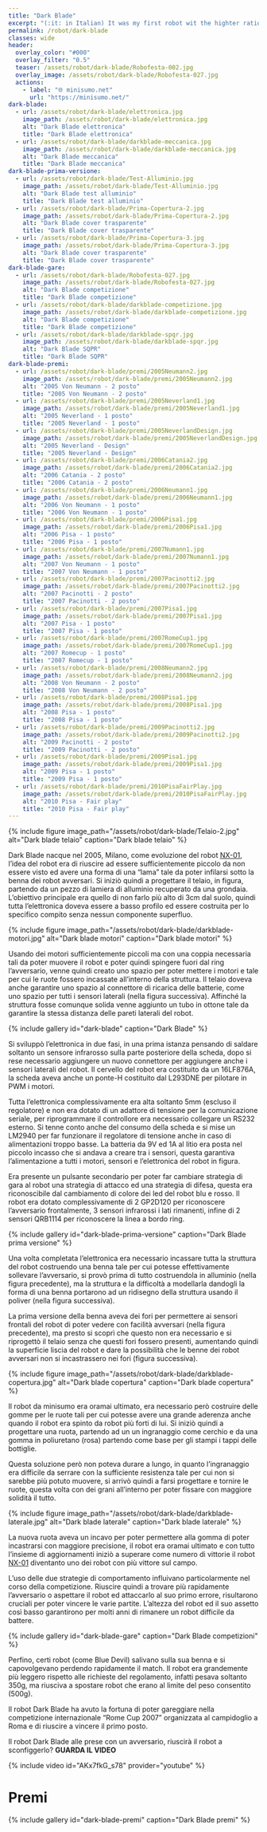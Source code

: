 ```yaml
---
title: "Dark Blade"
excerpt: "(:it: in Italian) It was my first robot wit the highter ratio win. Eight champions in high schools and one first place in the national minisumo competition during the RomeCup 2007. Darkblade is a thin robot high only 3cm, with a long blade. This robot before the match could change the tattics in attack or defence."
permalink: /robot/dark-blade
classes: wide
header:
  overlay_color: "#000"
  overlay_filter: "0.5"
  teaser: /assets/robot/dark-blade/Robofesta-002.jpg
  overlay_image: /assets/robot/dark-blade/Robofesta-027.jpg
  actions:
    - label: "🌐 minisumo.net"
      url: "https://minisumo.net/"
dark-blade:
  - url: /assets/robot/dark-blade/elettronica.jpg
    image_path: /assets/robot/dark-blade/elettronica.jpg
    alt: "Dark Blade elettronica"
    title: "Dark Blade elettronica"
  - url: /assets/robot/dark-blade/darkblade-meccanica.jpg
    image_path: /assets/robot/dark-blade/darkblade-meccanica.jpg
    alt: "Dark Blade meccanica"
    title: "Dark Blade meccanica"
dark-blade-prima-versione:
  - url: /assets/robot/dark-blade/Test-Alluminio.jpg
    image_path: /assets/robot/dark-blade/Test-Alluminio.jpg
    alt: "Dark Blade test alluminio"
    title: "Dark Blade test alluminio"
  - url: /assets/robot/dark-blade/Prima-Copertura-2.jpg
    image_path: /assets/robot/dark-blade/Prima-Copertura-2.jpg
    alt: "Dark Blade cover trasparente"
    title: "Dark Blade cover trasparente"
  - url: /assets/robot/dark-blade/Prima-Copertura-3.jpg
    image_path: /assets/robot/dark-blade/Prima-Copertura-3.jpg
    alt: "Dark Blade cover trasparente"
    title: "Dark Blade cover trasparente"
dark-blade-gare:
  - url: /assets/robot/dark-blade/Robofesta-027.jpg
    image_path: /assets/robot/dark-blade/Robofesta-027.jpg
    alt: "Dark Blade competizione"
    title: "Dark Blade competizione"
  - url: /assets/robot/dark-blade/darkblade-competizione.jpg
    image_path: /assets/robot/dark-blade/darkblade-competizione.jpg
    alt: "Dark Blade competizione"
    title: "Dark Blade competizione"
  - url: /assets/robot/dark-blade/darkblade-spqr.jpg
    image_path: /assets/robot/dark-blade/darkblade-spqr.jpg
    alt: "Dark Blade SQPR"
    title: "Dark Blade SQPR"
dark-blade-premi:
  - url: /assets/robot/dark-blade/premi/2005Neumann2.jpg
    image_path: /assets/robot/dark-blade/premi/2005Neumann2.jpg
    alt: "2005 Von Neumann - 2 posto"
    title: "2005 Von Neumann - 2 posto"
  - url: /assets/robot/dark-blade/premi/2005Neverland1.jpg
    image_path: /assets/robot/dark-blade/premi/2005Neverland1.jpg
    alt: "2005 Neverland - 1 posto"
    title: "2005 Neverland - 1 posto"
  - url: /assets/robot/dark-blade/premi/2005NeverlandDesign.jpg
    image_path: /assets/robot/dark-blade/premi/2005NeverlandDesign.jpg
    alt: "2005 Neverland - Design"
    title: "2005 Neverland - Design"
  - url: /assets/robot/dark-blade/premi/2006Catania2.jpg
    image_path: /assets/robot/dark-blade/premi/2006Catania2.jpg
    alt: "2006 Catania - 2 posto"
    title: "2006 Catania - 2 posto"
  - url: /assets/robot/dark-blade/premi/2006Neumann1.jpg
    image_path: /assets/robot/dark-blade/premi/2006Neumann1.jpg
    alt: "2006 Von Neumann - 1 posto"
    title: "2006 Von Neumann - 1 posto"
  - url: /assets/robot/dark-blade/premi/2006Pisa1.jpg
    image_path: /assets/robot/dark-blade/premi/2006Pisa1.jpg
    alt: "2006 Pisa - 1 posto"
    title: "2006 Pisa - 1 posto"
  - url: /assets/robot/dark-blade/premi/2007Numann1.jpg
    image_path: /assets/robot/dark-blade/premi/2007Numann1.jpg
    alt: "2007 Von Neumann - 1 posto"
    title: "2007 Von Neumann - 1 posto"
  - url: /assets/robot/dark-blade/premi/2007Pacinotti2.jpg
    image_path: /assets/robot/dark-blade/premi/2007Pacinotti2.jpg
    alt: "2007 Pacinotti - 2 posto"
    title: "2007 Pacinotti - 2 posto"
  - url: /assets/robot/dark-blade/premi/2007Pisa1.jpg
    image_path: /assets/robot/dark-blade/premi/2007Pisa1.jpg
    alt: "2007 Pisa - 1 posto"
    title: "2007 Pisa - 1 posto"
  - url: /assets/robot/dark-blade/premi/2007RomeCup1.jpg
    image_path: /assets/robot/dark-blade/premi/2007RomeCup1.jpg
    alt: "2007 Romecup - 1 posto"
    title: "2007 Romecup - 1 posto"
  - url: /assets/robot/dark-blade/premi/2008Neumann2.jpg
    image_path: /assets/robot/dark-blade/premi/2008Neumann2.jpg
    alt: "2008 Von Neumann - 2 posto"
    title: "2008 Von Neumann - 2 posto"
  - url: /assets/robot/dark-blade/premi/2008Pisa1.jpg
    image_path: /assets/robot/dark-blade/premi/2008Pisa1.jpg
    alt: "2008 Pisa - 1 posto"
    title: "2008 Pisa - 1 posto"
  - url: /assets/robot/dark-blade/premi/2009Pacinotti2.jpg
    image_path: /assets/robot/dark-blade/premi/2009Pacinotti2.jpg
    alt: "2009 Pacinotti - 2 posto"
    title: "2009 Pacinotti - 2 posto"
  - url: /assets/robot/dark-blade/premi/2009Pisa1.jpg
    image_path: /assets/robot/dark-blade/premi/2009Pisa1.jpg
    alt: "2009 Pisa - 1 posto"
    title: "2009 Pisa - 1 posto"
  - url: /assets/robot/dark-blade/premi/2010PisaFairPlay.jpg
    image_path: /assets/robot/dark-blade/premi/2010PisaFairPlay.jpg
    alt: "2010 Pisa - Fair play"
    title: "2010 Pisa - Fair play"
---
```


{% include figure image_path="/assets/robot/dark-blade/Telaio-2.jpg" alt="Dark blade telaio" caption="Dark blade telaio" %}

Dark Blade nacque nel 2005, Milano, come evoluzione del robot [NX-01](/robot/NX-01), l’idea del robot era di riuscire ad essere sufficientemente piccolo da non essere visto ed avere una forma di una “lama” tale da poter infilarsi sotto la benna dei robot avversari.
Si iniziò quindi a progettare il telaio, in figura, partendo da un pezzo di lamiera di alluminio recuperato da una grondaia. L’obiettivo principale era quello di non farlo più alto di 3cm dal suolo, quindi tutta l’elettronica doveva essere a basso profilo ed essere costruita per lo specifico compito senza nessun componente superfluo.

{% include figure image_path="/assets/robot/dark-blade/darkblade-motori.jpg" alt="Dark blade motori" caption="Dark blade motori" %}

Usando dei motori sufficientemente piccoli ma con una coppia necessaria tali da poter muovere il robot e poter quindi spingere fuori dal ring l’avversario, venne quindi creato uno spazio per poter mettere i motori e tale per cui le ruote fossero incassate all’interno della struttura. Il telaio doveva anche garantire uno spazio al connettore di ricarica delle batterie, come uno spazio per tutti i sensori laterali (nella figura successiva).  Affinché la struttura fosse comunque solida venne aggiunto un tubo in ottone tale da garantire la stessa distanza delle pareti laterali del robot.

{% include gallery id="dark-blade" caption="Dark Blade" %}

Si sviluppò l’elettronica in due fasi, in una prima istanza pensando di saldare soltanto un sensore infrarosso sulla parte posteriore della scheda, dopo si rese necessario aggiungere un nuovo connettore per aggiungere anche i sensori laterali del robot. Il cervello del robot era costituito da un 16LF876A, la scheda aveva anche un ponte-H costituito dal L293DNE per pilotare in PWM i motori.

Tutta l’elettronica complessivamente era alta soltanto 5mm (escluso il regolatore) e non era dotato di un adattore di tensione per la comunicazione seriale, per riprogrammare il controllore era necessario collegare un RS232 esterno. Si tenne conto anche del consumo della scheda e si mise un LM2940 per far funzionare il regolatore di tensione anche in caso di alimentazioni troppo basse. La batteria da 9V ed 1A al litio era posta nel piccolo incasso che si andava a creare tra i sensori, questa garantiva l’alimentazione a tutti i motori, sensori e l’elettronica del robot in figura.

Era presente un pulsante secondario per poter far cambiare strategia di gara al robot una strategia di attacco ed una strategia di difesa, questa era riconoscibile dal cambiamento di colore dei led del robot blu e rosso. Il robot era dotato complessivamente di 2 GP2D120 per  riconoscere l’avversario frontalmente, 3 sensori infrarossi i lati rimanenti, infine di 2 sensori QRB1114 per riconoscere la linea a bordo ring.

{% include gallery id="dark-blade-prima-versione" caption="Dark Blade prima versione" %}

Una volta completata l’elettronica era necessario incassare tutta la struttura del robot costruendo una benna tale per cui potesse effettivamente sollevare l’avversario, si provò prima di tutto costruendola in alluminio (nella figura precedente), ma la struttura e la difficoltà a modellarla dandogli la forma di una benna portarono ad un ridisegno della struttura usando il poliver (nella figura successiva).

La prima versione della benna aveva dei fori per permettere ai sensori frontali del robot di poter vedere con facilità avversari (nella figura precedente), ma presto si scoprì che questo non era necessario e si riprogettò il telaio senza che questi fori fossero presenti, aumentando quindi la superficie liscia del robot e dare la possibilità che le benne dei robot avversari non si incastrassero nei fori (figura successiva).

{% include figure image_path="/assets/robot/dark-blade/darkblade-copertura.jpg" alt="Dark blade copertura" caption="Dark blade copertura" %}

Il robot da minisumo era oramai ultimato, era necessario però costruire delle gomme per le ruote tali per cui potesse avere una grande aderenza anche quando il robot era spinto da robot più forti di lui. Si iniziò quindi  a progettare una ruota, partendo ad un un ingranaggio come cerchio e da una gomma in poliuretano (rosa) partendo come base per gli stampi i tappi delle bottiglie.

Questa soluzione però non poteva durare a lungo, in quanto l’ingranaggio era difficile da serrare con la sufficiente resistenza tale per cui non si sarebbe più potuto muovere, si arrivò quindi a farsi progettare e tornire le ruote, questa volta con dei grani all’interno per poter fissare con maggiore solidità il tutto.

{% include figure image_path="/assets/robot/dark-blade/darkblade-laterale.jpg" alt="Dark blade laterale" caption="Dark blade laterale" %}

La nuova ruota aveva un incavo per poter permettere alla gomma di poter incastrarsi con maggiore precisione, il robot era oramai ultimato e con tutto l’insieme di aggiornamenti iniziò a superare come numero di vittorie il robot [NX-01](/robot/NX-01) diventanto uno dei robot con più vittore sul campo.

L’uso delle due strategie di comportamento influivano particolarmente nel corso della competizione. Riuscire quindi a trovare più rapidamente l’avversario o aspettare il robot ed attaccarlo al suo primo errore, risultarono cruciali per poter vincere le varie partite. L’altezza del robot ed il suo assetto così basso garantirono per molti anni di rimanere un robot difficile da battere.

{% include gallery id="dark-blade-gare" caption="Dark Blade competizioni" %}

Perfino, certi robot (come Blue Devil) salivano sulla sua benna e si capovolgevano perdendo rapidamente il match. Il robot era grandemente più leggero rispetto alle richieste del regolamento, infatti pesava soltanto 350g, ma riusciva a spostare robot che erano al limite del peso consentito (500g).

Il robot Dark Blade ha avuto la fortuna di poter gareggiare nella competizione internazionale “Rome Cup 2007” organizzata al campidoglio a Roma e di riuscire a vincere il primo posto.

Il robot Dark Blade alle prese con un avversario, riuscirà il  robot a sconfiggerlo? **GUARDA IL VIDEO**

{% include video id="AKx7fkG_s78" provider="youtube" %}

# Premi

{% include gallery id="dark-blade-premi" caption="Dark Blade premi" %}
